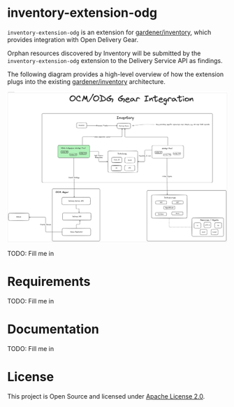 # inventory-extension-odg

`inventory-extension-odg` is an extension for
[gardener/inventory](https://github.com/gardener/inventory), which provides
integration with Open Delivery Gear.

Orphan resources discovered by Inventory will be submitted by the
`inventory-extension-odg` extension to the Delivery Service API as findings.

The following diagram provides a high-level overview of how the extension plugs
into the existing [gardener/inventory](https://github.com/gardener/inventory)
architecture.

![Open Delivery Gear Extension](./images/inventory-extension-odg.png)

TODO: Fill me in

# Requirements

TODO: Fill me in

# Documentation

TODO: Fill me in

# License

This project is Open Source and licensed under [Apache License 2.0](https://www.apache.org/licenses/LICENSE-2.0).
